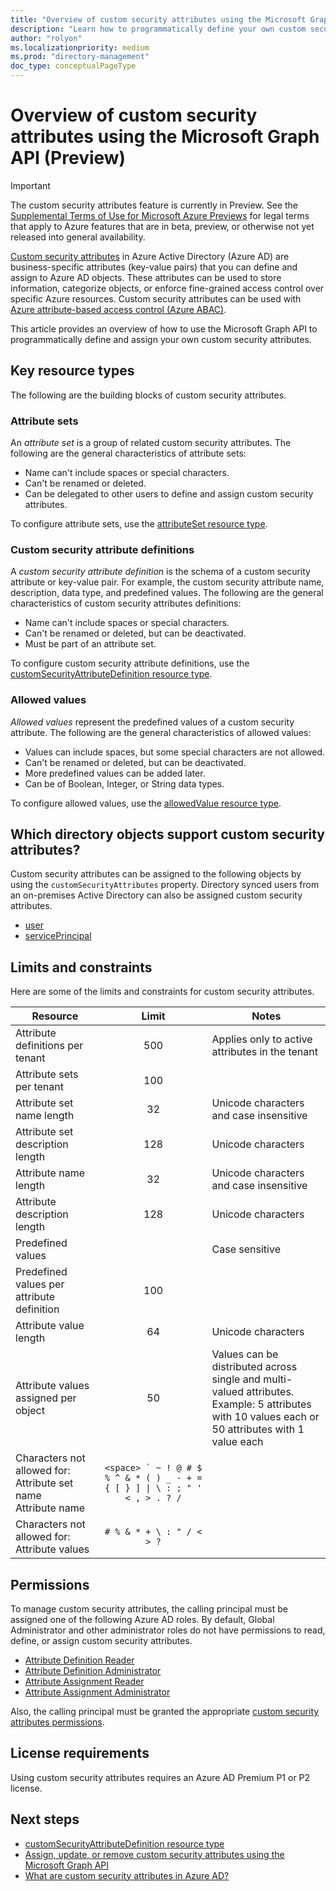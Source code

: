 ```yaml
---
title: "Overview of custom security attributes using the Microsoft Graph API (Preview)"
description: "Learn how to programmatically define your own custom security attributes and assign them to Azure AD objects using the Microsoft Graph API."
author: "rolyon"
ms.localizationpriority: medium
ms.prod: "directory-management"
doc_type: conceptualPageType
---
```


# Overview of custom security attributes using the Microsoft Graph API (Preview)

> [!IMPORTANT]
> The custom security attributes feature is currently in Preview. See the [Supplemental Terms of Use for Microsoft Azure Previews](https://azure.microsoft.com/support/legal/preview-supplemental-terms/) for legal terms that apply to Azure features that are in beta, preview, or otherwise not yet released into general availability.

[Custom security attributes](/azure/active-directory/fundamentals/custom-security-attributes-overview) in Azure Active Directory (Azure AD) are business-specific attributes (key-value pairs) that you can define and assign to Azure AD objects. These attributes can be used to store information, categorize objects, or enforce fine-grained access control over specific Azure resources. Custom security attributes can be used with [Azure attribute-based access control (Azure ABAC)](/azure/role-based-access-control/conditions-overview).

This article provides an overview of how to use the Microsoft Graph API to programmatically define and assign your own custom security attributes.

## Key resource types

The following are the building blocks of custom security attributes.

### Attribute sets

An *attribute set* is a group of related custom security attributes. The following are the general characteristics of attribute sets:

+ Name can't include spaces or special characters.
+ Can't be renamed or deleted.
+ Can be delegated to other users to define and assign custom security attributes.

To configure attribute sets, use the [attributeSet resource type](attributeset.md).
 
### Custom security attribute definitions

A *custom security attribute definition* is the schema of a custom security attribute or key-value pair. For example, the custom security attribute name, description, data type, and predefined values. The following are the general characteristics of custom security attributes definitions:

+ Name can't include spaces or special characters.
+ Can't be renamed or deleted, but can be deactivated.
+ Must be part of an attribute set.

To configure custom security attribute definitions, use the [customSecurityAttributeDefinition resource type](customsecurityattributedefinition.md).

### Allowed values

*Allowed values* represent the predefined values of a custom security attribute. The following are the general characteristics of allowed values:

+ Values can include spaces, but some special characters are not allowed.
+ Can't be renamed or deleted, but can be deactivated.
+ More predefined values can be added later.
+ Can be of Boolean, Integer, or String data types.

To configure allowed values, use the [allowedValue resource type](allowedvalue.md).

## Which directory objects support custom security attributes?

Custom security attributes can be assigned to the following objects by using the `customSecurityAttributes` property. Directory synced users from an on-premises Active Directory can also be assigned custom security attributes.

+ [user](/graph/api/resources/user?view=graph-rest-beta&preserve-view=true)
+ [servicePrincipal](/graph/api/resources/serviceprincipal?view=graph-rest-beta&preserve-view=true)

## Limits and constraints

Here are some of the limits and constraints for custom security attributes.

| Resource | Limit | Notes |
| --- | :---: | --- |
| Attribute definitions per tenant | 500 | Applies only to active attributes in the tenant |
| Attribute sets per tenant | 100 |  |
| Attribute set name length | 32 | Unicode characters and case insensitive |
| Attribute set description length | 128 | Unicode characters |
| Attribute name length | 32 | Unicode characters and case insensitive |
| Attribute description length | 128 | Unicode characters |
| Predefined values |  | Case sensitive |
| Predefined values per attribute definition | 100 |  |
| Attribute value length | 64 | Unicode characters |
| Attribute values assigned per object | 50 | Values can be distributed across single and multi-valued attributes.<br/>Example: 5 attributes with 10 values each or 50 attributes with 1 value each |
| Characters not allowed for:<br/>Attribute set name<br/>Attribute name | ``<space> ` ~ ! @ # $ % ^ & * ( ) _ - + = { [ } ] \| \ : ; " ' < , > . ? /`` |  |
| Characters not allowed for:<br/>Attribute values | `# % & * + \ : " / < > ?` |  |

## Permissions

To manage custom security attributes, the calling principal must be assigned one of the following Azure AD roles. By default, Global Administrator and other administrator roles do not have permissions to read, define, or assign custom security attributes.

+ [Attribute Definition Reader](/azure/active-directory/roles/permissions-reference#attribute-definition-reader)
+ [Attribute Definition Administrator](/azure/active-directory/roles/permissions-reference#attribute-definition-administrator)
+ [Attribute Assignment Reader](/azure/active-directory/roles/permissions-reference#attribute-assignment-reader)
+ [Attribute Assignment Administrator](/azure/active-directory/roles/permissions-reference#attribute-assignment-administrator)

Also, the calling principal must be granted the appropriate [custom security attributes permissions](/graph/permissions-reference#custom-security-attributes-permissions).

## License requirements

Using custom security attributes requires an Azure AD Premium P1 or P2 license.

## Next steps

+ [customSecurityAttributeDefinition resource type](/graph/api/resources/customsecurityattributedefinition)
+ [Assign, update, or remove custom security attributes using the Microsoft Graph API](/graph/custom-security-attributes-examples)
+ [What are custom security attributes in Azure AD?](/azure/active-directory/fundamentals/custom-security-attributes-overview)

